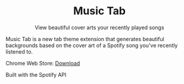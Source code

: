 <h1 align="center">Music Tab</h1>
<p align="center">View beautiful cover arts your recently played songs</p>

Music Tab is a new tab theme extension that generates beautiful backgrounds based on the cover art of a Spotify song you've recently listened to.

Chrome Web Store: [Download](https://chromewebstore.google.com/detail/music-tab/ognlklnalejbjmbliihoojjeeaeiobao?authuser=2&hl=en)

Built with the Spotify API

